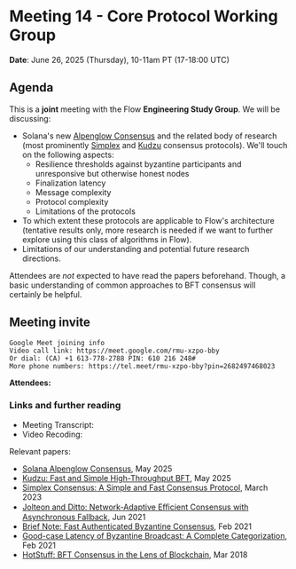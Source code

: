# Meeting 14 - Core Protocol Working Group

**Date**: June 26, 2025 (Thursday), 10-11am PT (17-18:00 UTC)

## Agenda

This is a **joint** meeting with the Flow **Engineering Study Group**.
We will be discussing:
* Solana's new [Alpenglow Consensus](https://drive.google.com/file/d/1y_7ddr8oNOknTQYHzXeeMD2ProQ0WjMs/view) and the related body
of research (most prominently [Simplex](https://eprint.iacr.org/2023/463) and [Kudzu](https://arxiv.org/abs/2505.08771) consensus protocols).
We'll touch on the following aspects:
  * Resilience thresholds against byzantine participants and unresponsive but otherwise honest nodes
  * Finalization latency
  * Message complexity
  * Protocol complexity
  * Limitations of the protocols
* To which extent these protocols are applicable to Flow's architecture (tentative results only, more research is needed if we want to further explore using this class of algorithms in Flow). 
* Limitations of our understanding and potential future research directions.

Attendees are _not_ expected to have read the papers beforehand. Though, a basic understanding of common approaches to BFT consensus will certainly be helpful.

## Meeting invite

```
Google Meet joining info
Video call link: https://meet.google.com/rmu-xzpo-bby
Or dial: ‪(CA) +1 613-778-2788‬ PIN: ‪610 216 248‬#
More phone numbers: https://tel.meet/rmu-xzpo-bby?pin=2682497468023
```

**Attendees:** 

### Links and further reading

- Meeting Transcript: [<file name>](./yyyy-mm-dd_transcript.md)
- Video Recoding: [<file name>](https://drive.google.com/drive/u/0/folders/1WMECJSa-ySSNvcuPFhFn8d7m8dAXL6b7)

Relevant papers:
* [Solana Alpenglow Consensus](https://drive.google.com/file/d/1y_7ddr8oNOknTQYHzXeeMD2ProQ0WjMs/view), May 2025
* [Kudzu: Fast and Simple High-Throughput BFT](https://arxiv.org/abs/2505.08771), May 2025
* [Simplex Consensus: A Simple and Fast Consensus Protocol](https://eprint.iacr.org/2023/463), March 2023
* [Jolteon and Ditto: Network-Adaptive Eﬃcient Consensus with Asynchronous Fallback](https://arxiv.org/abs/2106.10362), Jun 2021
* [Brief Note: Fast Authenticated Byzantine Consensus](https://arxiv.org/abs/2102.07932), Feb 2021
* [Good-case Latency of Byzantine Broadcast: A Complete Categorization](https://arxiv.org/abs/2102.07240), Feb 2021
* [HotStuff: BFT Consensus in the Lens of Blockchain](https://arxiv.org/abs/1803.05069), Mar 2018
